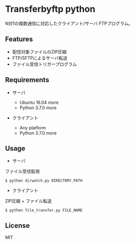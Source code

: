 # Transferbyftp python

N対1の複数通信に対応したクライアント/サーバ FTPプログラム。

## Features

- 配信対象ファイルのZIP圧縮
- FTP/SFTPによるサーバ転送
- ファイル受信トリガープログラム

## Requirements

- サーバ
    - Ubuntu 16.04 more
    - Python 3.7.0 more

- クライアント
    - Any platform
    - Python 3.7.0 more

## Usage

- サーバ

ファイル受信監視

```
$ python dirwatch.py DIRECTORY_PATH
```

- クライアント

ZIP圧縮 + ファイル転送

```
$ python file_transfer.py FILE_NAME
```

## License

MIT